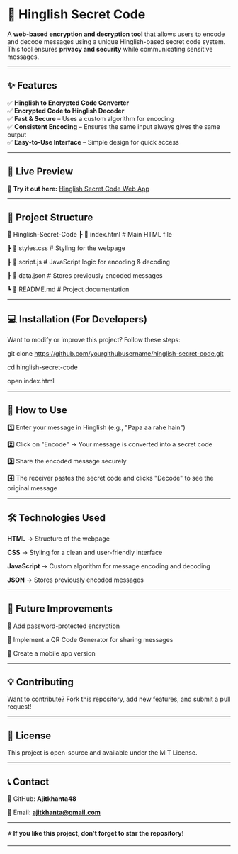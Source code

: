 # 🔐 Hinglish Secret Code

A **web-based encryption and decryption tool** that allows users to encode and decode messages using a unique Hinglish-based secret code system. This tool ensures **privacy and security** while communicating sensitive messages.

---

## **✨ Features**
✅ **Hinglish to Encrypted Code Converter**  
✅ **Encrypted Code to Hinglish Decoder**  
✅ **Fast & Secure** – Uses a custom algorithm for encoding  
✅ **Consistent Encoding** – Ensures the same input always gives the same output  
✅ **Easy-to-Use Interface** – Simple design for quick access  

---

## **📌 Live Preview**
🚀 **Try it out here:** [Hinglish Secret Code Web App](https://yourgithubusername.github.io/hinglish-secret-code/) 

---

## **📁 Project Structure**

📂 Hinglish-Secret-Code
┣ 📜 index.html        # Main HTML file

┣ 📜 styles.css        # Styling for the webpage 

┣ 📜 script.js         # JavaScript logic for encoding & decoding

┣ 📜 data.json         # Stores previously encoded messages 

┗ 📜 README.md         # Project documentation

---

## **💻 Installation (For Developers)**
Want to modify or improve this project? Follow these steps:

git clone https://github.com/yourgithubusername/hinglish-secret-code.git

cd hinglish-secret-code

open index.html


---

## **📖 How to Use**

**1️⃣** Enter your message in Hinglish (e.g., "Papa aa rahe hain")

**2️⃣** Click on "Encode" → Your message is converted into a secret code

**3️⃣** Share the encoded message securely

**4️⃣** The receiver pastes the secret code and clicks "Decode" to see the original message


---

## **🛠️ Technologies Used**

**HTML** → Structure of the webpage

**CSS** → Styling for a clean and user-friendly interface

**JavaScript** → Custom algorithm for message encoding and decoding

**JSON** → Stores previously encoded messages



---

## **🚀 Future Improvements**

🔹 Add password-protected encryption

🔹 Implement a QR Code Generator for sharing messages

🔹 Create a mobile app version



---

## **💡 Contributing**

Want to contribute? Fork this repository, add new features, and submit a pull request!


---

## **📄 License**

This project is open-source and available under the MIT License.


---

## **📞 Contact**

🔗 GitHub: **Ajitkhanta48**

📧 Email: **ajitkhanta@gmail.com**


---

**⭐ If you like this project, don't forget to star the repository!**

---

